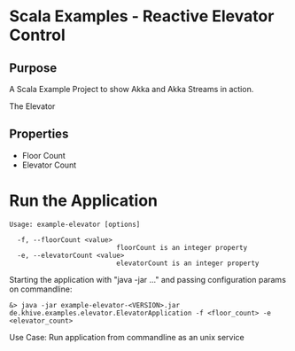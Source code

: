 Scala Examples - Reactive Elevator Control
==========================================

Purpose
-------
A Scala Example Project to show Akka and Akka Streams in action.

The Elevator

Properties
----------
- Floor Count
- Elevator Count

Run the Application
===================

```
Usage: example-elevator [options]

  -f, --floorCount <value>
                           floorCount is an integer property
  -e, --elevatorCount <value>
                           elevatorCount is an integer property
```

Starting the application with "java -jar ..." and passing configuration params on commandline:

```
&> java -jar example-elevator-<VERSION>.jar de.khive.examples.elevator.ElevatorApplication -f <floor_count> -e <elevator_count>
```

Use Case: Run application from commandline as an unix service
